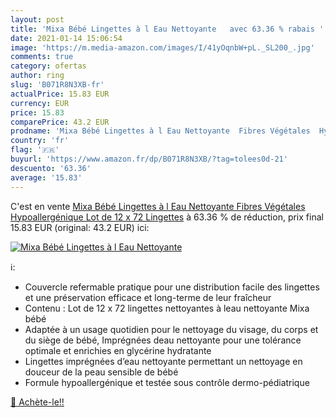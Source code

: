 ```yaml
---
layout: post
title: 'Mixa Bébé Lingettes à l Eau Nettoyante   avec 63.36 % rabais '
date: 2021-01-14 15:06:54
image: 'https://m.media-amazon.com/images/I/41yOqnbW+pL._SL200_.jpg'
comments: true
category: ofertas
author: ring
slug: 'B071R8N3XB-fr'
actualPrice: 15.83 EUR
currency: EUR
price: 15.83
comparePrice: 43.2 EUR
prodname: 'Mixa Bébé Lingettes à l Eau Nettoyante  Fibres Végétales  Hypoallergénique  Lot de 12 x 72 Lingettes'
country: 'fr'
flag: '🇫🇷'
buyurl: 'https://www.amazon.fr/dp/B071R8N3XB/?tag=tolees0d-21'
descuento: '63.36'
average: '15.83'
---
```


C'est en vente [Mixa Bébé Lingettes à l Eau Nettoyante  Fibres Végétales  Hypoallergénique  Lot de 12 x 72 Lingettes](https://www.amazon.fr/dp/B071R8N3XB/?tag=tolees0d-21)  à  63.36 % de réduction, prix final  15.83 EUR (original: 43.2 EUR) ici:

[![Mixa Bébé Lingettes à l Eau Nettoyante  ](https://m.media-amazon.com/images/I/41yOqnbW+pL._SL200_.jpg)](https://www.amazon.fr/dp/B071R8N3XB/?tag=tolees0d-21)

ℹ️:

- Couvercle refermable pratique pour une distribution facile des lingettes et une préservation efficace et long-terme de leur fraîcheur
- Contenu : Lot de 12 x 72 lingettes nettoyantes à leau nettoyante Mixa bébé
- Adaptée à un usage quotidien pour le nettoyage du visage, du corps et du siège de bébé, Imprégnées deau nettoyante pour une tolérance optimale et enrichies en glycérine hydratante
- Lingettes imprégnées d’eau nettoyante permettant un nettoyage en douceur de la peau sensible de bébé
- Formule hypoallergénique et testée sous contrôle dermo-pédiatrique

[🛒 Achète-le!!](https://www.amazon.fr/dp/B071R8N3XB/?tag=tolees0d-21)
